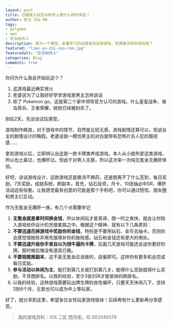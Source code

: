 ```yaml
---
layout: post
title: 已婚男人玩恋与制作人是什么样的体验？
author: 老马 Ike MA
tags: 
- galgame
- man
- 恋与制作人
description: 身为一个男性，本着学习的态度来玩这款游戏，究竟是怎样的体验呢？
featured: "lian-yu-zhi-zuo-ren.jpg"
featuredalt: "恋与制作人"
categories: Blog
comments: true
---
```


你问为什么我会开始玩这个？

1. 这游戏最近确实很火
2. 老婆说为了让我好好学学游戏里男主怎样说话
3. 除了 Pokemon go，这是第二个家中领导官方认可的游戏。什么皇室战争、海岛奇兵、王者荣耀，统统已经被封杀了。

刚玩2天，先谈谈试玩感受。

游戏制作精良，对于游戏中的情节，自然是比较无感，游戏剧情还算可以，但追女主的剧情设计的略假。老婆说我一模仿男主的对白就带有恐怖片杀人犯的既视感……

拿到游戏以后，立即辨认出这是一款卡牌类养成游戏。本人从小就热爱这类游戏，所以也土豪过，也爆肝过。但由于对男人无感，所以这次来一次纯无氪金无爆肝体验。

好吧，谈谈游戏设计，这款游戏还是换汤不换药，还是脱离不了什么签到，每日奖励，7天奖励，成就系统，刷副本，首充，钻石投资，月卡，10连抽必中SR、爆肝活动这些俗套。让我感觉最有创意的可能是那个手机吧，你可以通过短信，朋友圈和男主们互动。

作为无氪金无爆肝一族，有几个点需要牢记

1. **无氪金就是拿时间换金钱**，所以休闲玩才是真谛，图一时之爽快，就会让你陷入游戏给你设计的充值套路之中。根据这个精神，就有以下几条原则：
2. **不要迅速花掉游戏中奖励你的金钱**，特别是不要用钻石、金币去抽卡。否则你会感觉很挫败并用充值填补你的挫败感。钻石和金钱还有更大的用处。
3. **不要迅速升级你手里自以为很牛逼的卡牌**，后面几天游戏可能还会送你更好的牌，那时候后悔没有道具已晚。
4. **不要视图推副本**，这不是无氪金应该做的，适量即可。这样你有更多机会完成每日奖励。
5. **参与活动以休闲为主**，能打到第几关就打到第几关，能得什么奖励就得什么奖励，不贪图排名。以我的经验，至少3张SSR才能愉快的刷排名。
6. 以我的经验，这种游戏需要玩出牌生牌的良性循环，只要天天休闲几下，坚持3到6个月，无氪也可以成为中上等玩家。

好了，就分享到这里，希望各位女性玩家游戏愉快！后续再有什么更新再分享感受。

> 我的游戏资料：iOS 二区 西月街，ID 502040579
